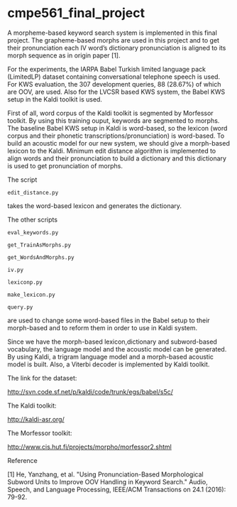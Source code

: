 # cmpe561_final_project

A morpheme-based keyword search system is implemented in this final project.  The grapheme-based morphs are used in this project and to get their pronunciation
each IV word’s dictionary pronunciation is aligned to its morph sequence as in origin paper [1].


For the experiments, the IARPA Babel Turkish limited language pack (LimitedLP) dataset containing conversational telephone speech is used. For KWS evaluation, the 307 development queries, 88 (28.67%) of which are OOV, are used. Also for the LVCSR based KWS system, the Babel KWS setup in the Kaldi toolkit is used.

First of all, word corpus of the Kaldi toolkit is segmented by Morfessor toolkit. By using this training ouput, keywords are segmented to morphs.
The baseline Babel KWS setup in Kaldi is word-based, so the lexicon (word corpus and their phonetic transcriptions/pronunciation) is word-based. To build an acoustic model for our new system, we should give a morph-based lexicon to the Kaldi. Minimum edit distance algorithm is implemented to align words and their pronunciation to build a dictionary and this dictionary is used to get pronunciation of morphs.

The script

    edit_distance.py

takes the word-based lexicon and generates the dictionary. 

The other scripts

    eval_keywords.py

    get_TrainAsMorphs.py

    get_WordsAndMorphs.py

    iv.py

    lexiconp.py

    make_lexicon.py

    query.py

are used to change some word-based files in the Babel setup to their morph-based and to reform them in order to use in Kaldi system.

Since we have the morph-based lexicon,dictionary and subword-based vocabulary, the language model and the acoustic model can be generated.
By using Kaldi, a trigram language model and a morph-based acoustic model is built.
Also, a Viterbi decoder is implemented by Kaldi toolkit.

The link for the dataset:

http://svn.code.sf.net/p/kaldi/code/trunk/egs/babel/s5c/

The Kaldi toolkit:

http://kaldi-asr.org/

The Morfessor toolkit:

http://www.cis.hut.fi/projects/morpho/morfessor2.shtml

Reference

[1] He, Yanzhang, et al. "Using Pronunciation-Based Morphological Subword Units to Improve OOV Handling in Keyword Search." Audio, Speech, and Language Processing, IEEE/ACM Transactions on 24.1 (2016): 79-92.
